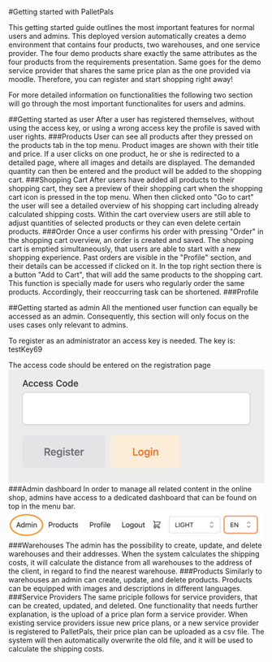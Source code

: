 
#Getting started with PalletPals

This getting started guide outlines the most important features for normal users and admins. This deployed version automatically 
creates a demo environment that contains four products, two warehouses, and one service provider. The four demo products share 
exactly the same attributes as the four products from the requirements presentation. Same goes for the demo service provider
that shares the same price plan as the one provided via moodle. Therefore, you can register and start shopping right away!

For more detailed information on functionalities the following two section will go through the most important functionalites for
users and admins.


##Getting started as user
After a user has registered themselves, without using the access key, or using a wrong access key the profile is saved with
user rights. 
###Products
User can see all products after they pressed on the products tab in the top menu. Product images are shown with their title 
and price. If a user clicks on one product, he or she is redirected to a detailed page, where all images and details are displayed. 
The demanded quantity can then be entered and the product will be added to the shopping cart.
###Shopping Cart
After users have added all products to their shopping cart, they see a preview of their shopping cart when the shopping cart icon is pressed 
in the top menu. When then clicked onto "Go to cart" the user will see a detailed overview of his shopping cart including 
already calculated shipping costs. Within the cart overview users are still able to adjust quantities of selected products or
they can even delete certain products. 
###Order
Once a user confirms his order with pressing "Order" in the shopping cart overview, an order is created and saved. The shopping cart
is emptied simultaneously, that users are able to start with a new shopping experience. Past orders are visible in the "Profile" section, and their 
details can be accessed if clicked on it. In the top right section there is a button "Add to Cart", that will
add the same products to the shopping cart. This function is specially made for users who regularly order the same 
products. Accordingly, their reoccurring task can be shortened.
###Profile


##Getting started as admin
All the mentioned user function can equally be accessed as an admin. Consequently, this section will only focus on the uses cases
only relevant to admins. 

To register as an administrator an access key is needed. The key is: testKey69

The access code should be entered on the registration page
![AccesCode](documents/AccessCodeAdmin.png)
###Admin dashboard
In order to manage all related content in the online shop, admins have access to a dedicated dashboard that can be found on top in the 
menu bar.
![AdminDashboard](documents/MenuBarAdmin.png)
###Warehouses
The admin has the possibility to create, update, and delete warehouses and their addresses. When the system calculates the shipping
costs, it will calculate the distance from all warehouses to the address of the client, in regard to find the nearest
warehouse.
###Products
Similarly to warehouses an admin can create, update, and delete products. Products can be equipped with images and descriptions in different 
languages. 
###Service Providers
The same priciple follows for service providers, that can be created, updated, and deleted. One functionality that 
needs further explanation, is the upload of a price plan form a service provider. When existing service providers issue new 
price plans, or a new service provider is registered to PalletPals, their price plan can be uploaded as a csv file. The system
will then automatically overwrite the old file, and it will be used to calculate the shipping costs. 



